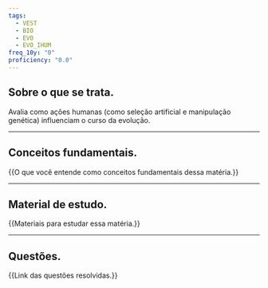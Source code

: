 ```yaml
---
tags:
  - VEST
  - BIO
  - EVO
  - EVO_IHUM
freq_10y: "0"
proficiency: "0.0"
---
```

## Sobre o que se trata.

Avalia como ações humanas (como seleção artificial e manipulação genética) influenciam o curso da evolução.

--- 
## Conceitos fundamentais.

{{O que você entende como conceitos fundamentais dessa matéria.}}

---
## Material de estudo.

{{Materiais para estudar essa matéria.}}

--- 
## Questões.

{{Link das questões resolvidas.}}